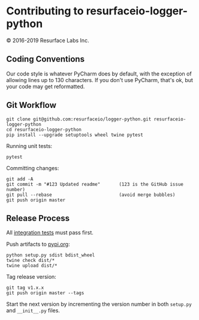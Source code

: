 # Contributing to resurfaceio-logger-python
&copy; 2016-2019 Resurface Labs Inc.

## Coding Conventions

Our code style is whatever PyCharm does by default, with the exception of allowing lines up to 130 characters.
If you don't use PyCharm, that's ok, but your code may get reformatted.

## Git Workflow

```
git clone git@github.com:resurfaceio/logger-python.git resurfaceio-logger-python
cd resurfaceio-logger-python
pip install --upgrade setuptools wheel twine pytest
```

Running unit tests:

```
pytest
```

Committing changes:

```
git add -A
git commit -m "#123 Updated readme"       (123 is the GitHub issue number)
git pull --rebase                         (avoid merge bubbles)
git push origin master
```

## Release Process

All [integration tests](https://github.com/resurfaceio/logger-tests) must pass first.

Push artifacts to [pypi.org](https://pypi.org/):

```
python setup.py sdist bdist_wheel
twine check dist/*
twine upload dist/*
```

Tag release version:

```
git tag v1.x.x
git push origin master --tags
```

Start the next version by incrementing the version number in both `setup.py` and `__init__.py` files.
